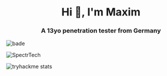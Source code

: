 <h1 align="center">Hi 👋, I'm Maxim</h1>
<h3 align="center">A 13yo penetration tester from Germany</h3>

![bade](https://camo.githubusercontent.com/ae7518e031142acb0c759babc7cfb50e6446623c73871353acfa3f24e99c7552/68747470733a2f2f696d672e736869656c64732e696f2f62616467652f2d5472794861636b4d652d2532333231324334323f7374796c653d666f722d7468652d6261646765266c6f676f3d7472796861636b6d65266c6f676f436f6c6f723d7768697465)

<img class="image-align-left" src="https://img.shields.io/badge/I%20use-Arch%20btw-orange" alt="SpectrTech" /> 

![tryhackme stats](https://raw.githubusercontent.com/SpectrTech/SpectrTech/master/assets/thm_propic.png)

